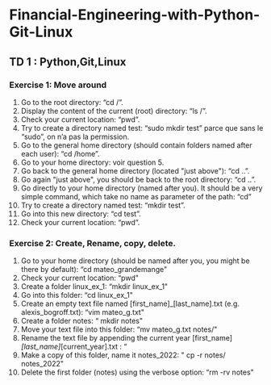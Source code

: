 # Financial-Engineering-with-Python-Git-Linux

## TD 1 : Python,Git,Linux

### Exercise 1: Move around
1. Go to the root directory: “cd /”.
2. Display the content of the current (root) directory: “ls /”.
3. Check your current location: “pwd”.
4. Try to create a directory named test: “sudo mkdir test” parce que sans le “sudo”, on n’a pas la permission.
5. Go to the general home directory (should contain folders named after each user): “cd /home”.
6. Go to your home directory: voir question 5.
7. Go back to the general home directory (located "just above"): “cd ..”.
8. Go again "just above", you should be back to the root directory: “cd ..”.
9. Go directly to your home directory (named after you). It should be a very simple command, which take no name as parameter of the path: “cd”
10. Try to create a directory named test: “mkdir test”.
11. Go into this new directory: “cd test”.
12. Check your current location: “pwd”.

### Exercise 2: Create, Rename, copy, delete.
1. Go to your home directory (should be named after you, you might be there by default): “cd mateo_grandemange"
2. Check your current location: “pwd"
3. Create a folder linux_ex_1: “mkdir linux_ex_1"
4. Go into this folder: “cd linux_ex_1"
5. Create an empty text file named [first_name]_[last_name].txt (e.g. alexis_bogroff.txt): “vim mateo_g.txt"
6. Create a folder notes: “ mkdir notes"
7. Move your text file into this folder: “mv mateo_g.txt notes/" 
8. Rename the text file by appending the current year [first_name]_[last_name]_[current_year].txt : “
9. Make a copy of this folder, name it notes_2022: " cp -r notes/ notes_2022"
10. Delete the first folder (notes) using the verbose option: “rm -rv notes"


